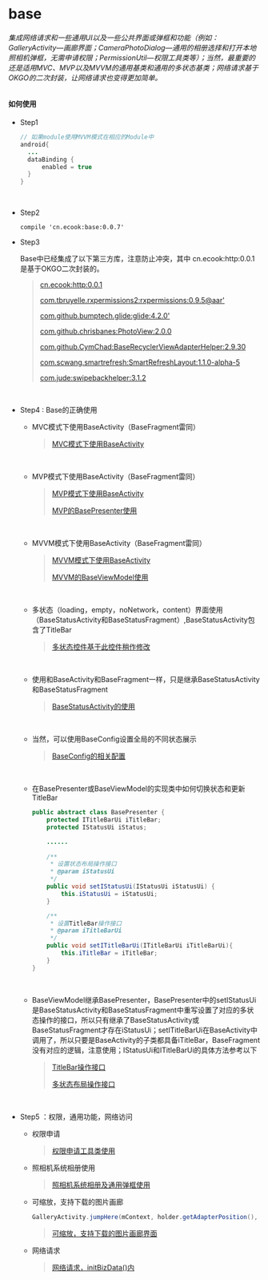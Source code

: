 # base

###### 集成网络请求和一些通用UI以及一些公共界面或弹框和功能（例如：GalleryActivity—画廊界面；CameraPhotoDialog—通用的相册选择和打开本地照相机弹框，无需申请权限；PermissionUtil—权限工具类等）；当然，最重要的还是适用MVC、MVP以及MVVM的通用基类和通用的多状态基类；网络请求基于OKGO的二次封装，让网络请求也变得更加简单。

#### 如何使用

* Step1

  ```java
  // 如果module使用MVVM模式在相应的Module中
  android{
  	...
  	dataBinding {
      	enabled = true
  	}    
  }
  ```

  ​


* Step2

  ```
  compile 'cn.ecook:base:0.0.7'
  ```

* Step3

  Base中已经集成了以下第三方库，注意防止冲突，其中 cn.ecook:http:0.0.1 是基于OKGO二次封装的。

  > [cn.ecook:http:0.0.1](https://github.com/ecooka/Http)
  >
  > [com.tbruyelle.rxpermissions2:rxpermissions:0.9.5@aar'](https://github.com/tbruyelle/RxPermissions)
  >
  > [com.github.bumptech.glide:glide:4.2.0'](https://github.com/bumptech/glide)
  >
  > [com.github.chrisbanes:PhotoView:2.0.0](https://github.com/chrisbanes/PhotoView)
  >
  > [com.github.CymChad:BaseRecyclerViewAdapterHelper:2.9.30](https://github.com/CymChad/BaseRecyclerViewAdapterHelper)
  >
  > [com.scwang.smartrefresh:SmartRefreshLayout:1.1.0-alpha-5](https://github.com/scwang90/SmartRefreshLayout)
  >
  > [com.jude:swipebackhelper:3.1.2](https://github.com/Jude95/SwipeBackHelper)

  ​

* Step4 : Base的正确使用

  * MVC模式下使用BaseActivity（BaseFragment雷同）

    > [MVC模式下使用BaseActivity](https://github.com/ecooka/base/blob/master/app/src/main/java/cn/ecook/basedemo/activity/MainActivity.java)

    ​

  * MVP模式下使用BaseActivity（BaseFragment雷同）

    > [MVP模式下使用BaseActivity](https://github.com/ecooka/base/blob/master/app/src/main/java/cn/ecook/basedemo/activity/MVPActivity.java)
    >
    > [MVP的BasePresenter使用](https://github.com/ecooka/base/blob/master/app/src/main/java/cn/ecook/basedemo/presenter/MVPPresent.java)

    ​

  * MVVM模式下使用BaseActivity（BaseFragment雷同）

    > [MVVM模式下使用BaseActivity](https://github.com/ecooka/base/blob/master/app/src/main/java/cn/ecook/basedemo/activity/MVVMActivity.java)
    >
    > [MVVM的BaseViewModel使用](https://github.com/ecooka/base/blob/master/app/src/main/java/cn/ecook/basedemo/viewmodel/MVVMViewModel.java)

    ​

  * 多状态（loading，empty，noNetwork，content）界面使用（BaseStatusActivity和BaseStatusFragment）,BaseStatusActivity包含了TitleBar

    > [多状态控件基于此控件稍作修改](https://github.com/qyxxjd/MultipleStatusView)

    ​

  * 使用和BaseActivity和BaseFragment一样，只是继承BaseStatusActivity和BaseStatusFragment

    > [BaseStatusActivity的使用](https://github.com/ecooka/base/tree/master/app/src/main/java/cn/ecook/basedemo/activity/StatusActivity.java)

    ​

  * 当然，可以使用BaseConfig设置全局的不同状态展示

    > [BaseConfig的相关配置](https://github.com/ecooka/base/tree/master/app/src/main/java/cn/ecook/basedemo/MyApplication.java)

    ​

  * 在BasePresenter或BaseViewModel的实现类中如何切换状态和更新TitleBar

    ```java
    public abstract class BasePresenter {
        protected ITitleBarUi iTitleBar;
        protected IStatusUi iStatus;

        ......
        
        /**
         * 设置状态布局操作接口
         * @param iStatusUi
         */
        public void setIStatusUi(IStatusUi iStatusUi) {
            this.iStatusUi = iStatusUi;
        }

        /**
         * 设置TitleBar操作接口
         * @param iTitleBarUi
         */
        public void setITitleBarUi(ITitleBarUi iTitleBarUi){
            this.iTitleBar = iTitleBar;
        }
    } 
    ```

    ​

  * BaseViewModel继承BasePresenter，BasePresenter中的setIStatusUi是BaseStatusActivity和BaseStatusFragment中重写设置了对应的多状态操作的接口，所以只有继承了BaseStatusActivity或BaseStatusFragment才存在iStatusUi；setITitleBarUi在BaseActivity中调用了，所以只要是BaseActivity的子类都具备iTitleBar，BaseFragment没有对应的逻辑，注意使用；IStatusUi和ITitleBarUi的具体方法参考以下

    > [TitleBar操作接口](https://github.com/ecooka/base/blob/master/base/src/main/java/cn/ecook/base/base/ui/ITitleBarUi.java)
    >
    > [多状态布局操作接口](https://github.com/ecooka/base/blob/master/base/src/main/java/cn/ecook/base/base/ui/IStatusUi.java)

    ​


* Step5 ：权限，通用功能，网络访问

  * 权限申请

    > [权限申请工具类使用](https://github.com/ecooka/base/blob/master/app/src/main/java/cn/ecook/basedemo/activity/PermissionActivity.java)

  * 照相机系统相册使用

    > [照相机系统相册及通用弹框使用](https://github.com/ecooka/base/blob/master/app/src/main/java/cn/ecook/basedemo/activity/CameraPhotoActivity.java)

  * 可缩放，支持下载的图片画廊

    ```java
    GalleryActivity.jumpHere(mContext, holder.getAdapterPosition(), true, getData());
    ```

    > [可缩放，支持下载的图片画廊界面](https://github.com/ecooka/base/blob/master/base/src/main/java/cn/ecook/base/activity/GalleryActivity.java)

  * 网络请求

    > [网络请求，initBizData()内](https://github.com/ecooka/base/blob/master/app/src/main/java/cn/ecook/basedemo/presenter/MVPStatusPresent.java)

